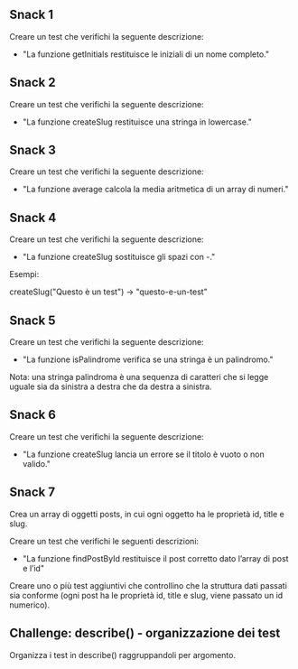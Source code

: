 ## Snack 1

Creare un test che verifichi la seguente descrizione:

- "La funzione getInitials restituisce le iniziali di un nome completo."

## Snack 2

Creare un test che verifichi la seguente descrizione:

- "La funzione createSlug restituisce una stringa in lowercase."

## Snack 3

Creare un test che verifichi la seguente descrizione:

- "La funzione average calcola la media aritmetica di un array di numeri."

## Snack 4

Creare un test che verifichi la seguente descrizione:

- "La funzione createSlug sostituisce gli spazi con -."

Esempi:

createSlug("Questo è un test") → "questo-e-un-test"

## Snack 5

Creare un test che verifichi la seguente descrizione:

- "La funzione isPalindrome verifica se una stringa è un palindromo."

Nota: una stringa palindroma è una sequenza di caratteri che si legge uguale sia da sinistra a destra che da destra a sinistra.

## Snack 6

Creare un test che verifichi la seguente descrizione:

- "La funzione createSlug lancia un errore se il titolo è vuoto o non valido."

## Snack 7

Crea un array di oggetti posts, in cui ogni oggetto ha le proprietà id, title e slug.

Creare un test che verifichi le seguenti descrizioni:

- "La funzione findPostById restituisce il post corretto dato l’array di post e l’id"

Creare uno o più test aggiuntivi che controllino che la struttura dati passati sia conforme (ogni post ha le proprietà id, title e slug, viene passato un id numerico).

## Challenge: describe() - organizzazione dei test

Organizza i test in describe() raggruppandoli per argomento.
